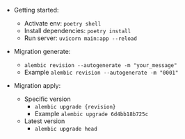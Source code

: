 * Getting started: 
  - Activate env: `poetry shell`
  - Install dependencies: `poetry install`
  - Run server: `uvicorn main:app --reload`

* Migration generate:
  - `alembic revision --autogenerate -m "your_message"` 
  - Example `alembic revision --autogenerate -m "0001"`

* Migration apply:
  - Specific version
    - `alembic upgrade {revision}`
    - Example `alembic upgrade 6d4bb18b725c`
  - Latest version
    - `alembic upgrade head`